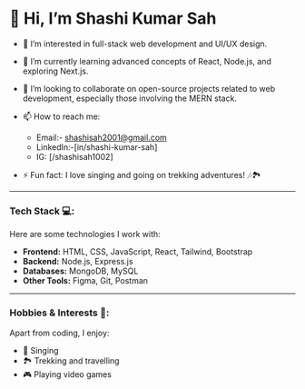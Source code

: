 #                                                          👋 Hi, I’m Shashi Kumar Sah

- 👀 I’m interested in full-stack web development and UI/UX design.
- 🌱 I’m currently learning advanced concepts of React, Node.js, and exploring Next.js.
- 💞️ I’m looking to collaborate on open-source projects related to web development, especially those involving the MERN stack.
- 📫 How to reach me: 
  - Email:- shashisah2001@gmail.com
  - LinkedIn:-[in/shashi-kumar-sah]
  - IG: [/shashisah1002]

- ⚡ Fun fact: I love singing and going on trekking adventures! 🎶🏞️

---

### Tech Stack 💻:
Here are some technologies I work with:

- **Frontend:** HTML, CSS, JavaScript, React, Tailwind, Bootstrap
- **Backend:** Node.js, Express.js
- **Databases:** MongoDB, MySQL
- **Other Tools:** Figma, Git, Postman

---

### Hobbies & Interests 🎨:
Apart from coding, I enjoy:
- 🎤 Singing
- 🏞️ Trekking and travelling
- 🎮 Playing video games

<!---
Shashisah2001/Shashisah2001 is a ✨ special ✨ repository because its `README.md` (this file) appears on your GitHub profile.
You can click the Preview link to take a look at your changes.
--->
